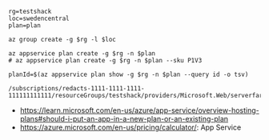 ```
rg=testshack
loc=swedencentral
plan=plan

az group create -g $rg -l $loc

az appservice plan create -g $rg -n $plan
# az appservice plan create -g $rg -n $plan --sku P1V3
```

```
planId=$(az appservice plan show -g $rg -n $plan --query id -o tsv)

/subscriptions/redacts-1111-1111-1111-111111111111/resourceGroups/testshack/providers/Microsoft.Web/serverfarms/MyPlan
```

- https://learn.microsoft.com/en-us/azure/app-service/overview-hosting-plans#should-i-put-an-app-in-a-new-plan-or-an-existing-plan
- https://azure.microsoft.com/en-us/pricing/calculator/: App Service
